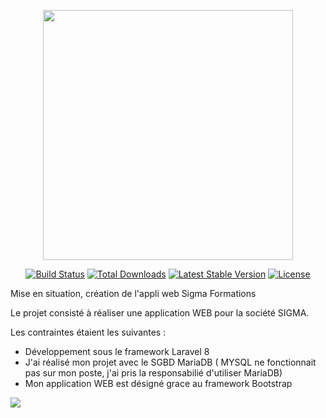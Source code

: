 <p align="center"><a href="https://laravel.com" target="_blank"><img src="https://raw.githubusercontent.com/laravel/art/master/logo-lockup/5%20SVG/2%20CMYK/1%20Full%20Color/laravel-logolockup-cmyk-red.svg" width="400"></a></p>

<p align="center">
<a href="https://travis-ci.org/laravel/framework"><img src="https://travis-ci.org/laravel/framework.svg" alt="Build Status"></a>
<a href="https://packagist.org/packages/laravel/framework"><img src="https://img.shields.io/packagist/dt/laravel/framework" alt="Total Downloads"></a>
<a href="https://packagist.org/packages/laravel/framework"><img src="https://img.shields.io/packagist/v/laravel/framework" alt="Latest Stable Version"></a>
<a href="https://packagist.org/packages/laravel/framework"><img src="https://img.shields.io/packagist/l/laravel/framework" alt="License"></a>
</p>

Mise en situation, création de l'appli web Sigma Formations 


Le projet consisté à réaliser une application WEB pour la société SIGMA. 

Les contraintes étaient les suivantes :

- Développement sous le framework Laravel 8
- J'ai réalisé mon projet  avec le SGBD MariaDB ( MYSQL ne fonctionnait pas sur mon poste, j'ai pris la responsabilié d'utiliser  MariaDB)
- Mon application WEB est désigné grace au framework Bootstrap

<img src="C:\Users\Alexandre\Desktop\imgblog\sigma.jpg">
